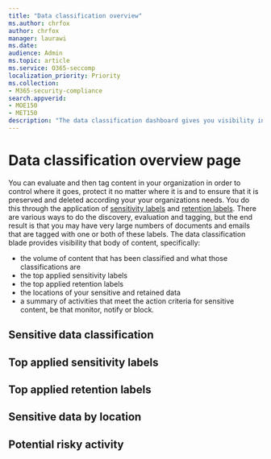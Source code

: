 ```yaml
---
title: "Data classification overview"
ms.author: chrfox
author: chrfox
manager: laurawi
ms.date: 
audience: Admin
ms.topic: article
ms.service: O365-seccomp
localization_priority: Priority
ms.collection: 
- M365-security-compliance
search.appverid: 
- MOE150
- MET150
description: "The data classification dashboard gives you visibility into how much sensitive data has been found and classified in your organization."
---
```


# Data classification overview page

You can evaluate and then tag content in your organization in order to control where it goes, protect it no matter where it is and to ensure that it is preserved and deleted according your your organizations needs. You do this through the application of [sensitivity labels](sensitivity-labels.md) and [retention labels](labels.md). There are various ways to do the discovery, evaluation and tagging, but the end result is that you may have very large numbers of documents and emails that are tagged with one or both of these labels. The data classification blade provides visibility that body of content, specifically:

- the volume of content that has been classified and what those classifications are
- the top applied sensitivity labels
- the top applied retention labels
- the locations of your sensitive and retained data
- a summary of activities that meet the action criteria for sensitive content, be that monitor, notify or block.

<!-- After you create your retention labels and sensitivity labels, you’ll want to see how they’re being used across your tenant. With label analytics in the Microsoft 365 compliance center and Microsoft 365 security center, you can quickly see which labels are used the most and where they’re being applied.

For example, with label analytics, you can view the:

- Total number of retention labels and sensitivity labels applied to content.
- Top labels and the count of how many times each label was applied.
- Locations where labels are applied and the count for each location.
- Count for how many files and folders had their retention label changed or removed.

You can find label analytics in the [Microsoft 365 compliance center](https://compliance.microsoft.com/labelanalytics) or [Microsoft 365 security center](https://security.microsoft.com/labelanalytics) > **Classification** > **Label analytics**.

![Label analytics page](media/label-analytics-page.png) -->

## Sensitive data classification


## Top applied sensitivity labels

<!-- The data on sensitivity label usage is pulled from the reports for Azure Information Protection – for more information, see [Central reporting for Azure Information Protection](https://docs.microsoft.com/en-us/azure/information-protection/reports-aip).

Note that the Azure Information Protection reports have [prerequisites](https://docs.microsoft.com/en-us/azure/information-protection/reports-aip#prerequisites-for-azure-information-protection-analytics) that also apply to label analytics on sensitivity labels in the Microsoft 365 compliance center and Microsoft 365 security center. For example, you need an Azure subscription that includes the Log Analytics because these reports are a result of sending information protection audit events from Azure Information Protection clients and scanners to a centralized location based on Azure Log Analytics service.

For sensitivity label usage:

- There is no latency in the data. This is a real-time report.
- To see the count for each top label, point to the bar graph and read the tool tip that appears.
- The report shows where sensitivity labels are applied per app (whereas retention labels are shown per location).

![Sensitivity label usage report](media/sensitivity-label-usage-report.png) -->

## Top applied retention labels

<!-- This report shows a quick view of what the top labels are and where they’re applied. For more detailed information on how content in SharePoint and OneDrive is labeled, see [View label activity for documents](view-label-activity-for-documents.md).

For retention label usage:

- Data is aggregated weekly, so it may take up to seven days for data to appear in the report.
- To see the count for each top label, point to the bar graph and read the tool tip that appears.
- The report shows where retention labels are applied per location (whereas sensitivity labels are shown per app).
- For retention labels, this is a summary of the all-time data in your tenant; it’s not filtered to a specific date range. By contrast, the [Label Activity Explorer](view-label-activity-for-documents.md) shows data from only the past 30 days.

![Retention label usage report](media/retention-label-usage-report.png)

From the retention label usage report, you can quickly explore all content with that label applied. (Note that we're currently working on this feature, so that it will take fewer steps to view all the labeled content.)

First, choose **View Details** at the bottom of the report.

![View Details option at bottom of retention label usage report](media/retention-label-usage-view-details.png)

Then choose a retention label > **Explore items** in the right pane.

![Explore items option in right pane](media/retention-label-usage-explore-items.png)

For that label, you can choose the **Activity** tab to view a count of items with that label by location.

![Activity tab for a retention label](media/retention-label-usage-activity-tab.png)

You can also choose the **Items with this label** tab. Then you can drill into specific locations:

- For Exchange Online, you see a list of mailboxes with the count of labeled items in each mailbox.
- For SharePoint Online and OneDrive for Business, you see a list of site collections and OneDrive accounts with the count of labeled items in each location.

When you choose a mailbox or site collection, you can view a list of items with that retention label in that location.

![Items with this label tab showing all items with that retention label](media/retention-label-usage-content-explorer.png) -->

## Sensitive data by location

<!-- To view label analytics, you must be assigned one of the following roles in Azure Active Directory:

- Global administrator
- Compliance administrator
- Security administrator
- Security reader

In addition, note these reports use Azure Monitor to store the data in a Log Analytics workspace that your organization owns. Therefore, the user should be added as a reader to the Azure Monitoring worksapce that holds the data - for more information, see [Permissions required for Azure Information Protection analytics](https://docs.microsoft.com/en-us/azure/information-protection/reports-aip#permissions-required-for-azure-information-protection-analytics). -->

## Potential risky activity